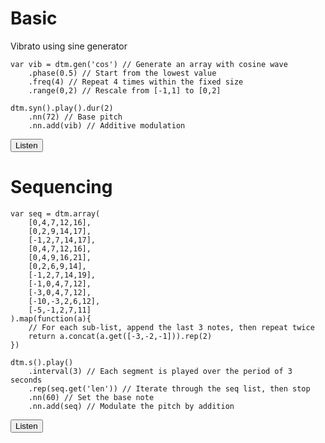<script src="../dtm.js"></script>
<script>
function playNext(elem) {
    try {
        var code = elem.nextElementSibling.getElementsByClassName('sunlight-highlight-javascript')[0].textContent;
        eval(code);
    } catch (e) {}
}

function playPrev(elem) {
    try {
        var code = elem.previousElementSibling.getElementsByClassName('sunlight-highlight-javascript')[0].textContent;
        eval(code);
    } catch (e) {
        alert(e);
    }
}
</script>

# Basic

Vibrato using sine generator

    var vib = dtm.gen('cos') // Generate an array with cosine wave
        .phase(0.5) // Start from the lowest value
        .freq(4) // Repeat 4 times within the fixed size
        .range(0,2) // Rescale from [-1,1] to [0,2]
    
    dtm.syn().play().dur(2)
        .nn(72) // Base pitch
        .nn.add(vib) // Additive modulation
        
<button onclick="playPrev(this)">Listen</button>


# Sequencing

    var seq = dtm.array(
        [0,4,7,12,16], 
        [0,2,9,14,17],
        [-1,2,7,14,17],
        [0,4,7,12,16],
        [0,4,9,16,21],
        [0,2,6,9,14],
        [-1,2,7,14,19],
        [-1,0,4,7,12],
        [-3,0,4,7,12],
        [-10,-3,2,6,12],
        [-5,-1,2,7,11]
    ).map(function(a){
        // For each sub-list, append the last 3 notes, then repeat twice 
        return a.concat(a.get([-3,-2,-1])).rep(2)
    })
    
    dtm.s().play()
        .interval(3) // Each segment is played over the period of 3 seconds
        .rep(seq.get('len')) // Iterate through the seq list, then stop
        .nn(60) // Set the base note
        .nn.add(seq) // Modulate the pitch by addition

<button onclick="playPrev(this)">Listen</button>

